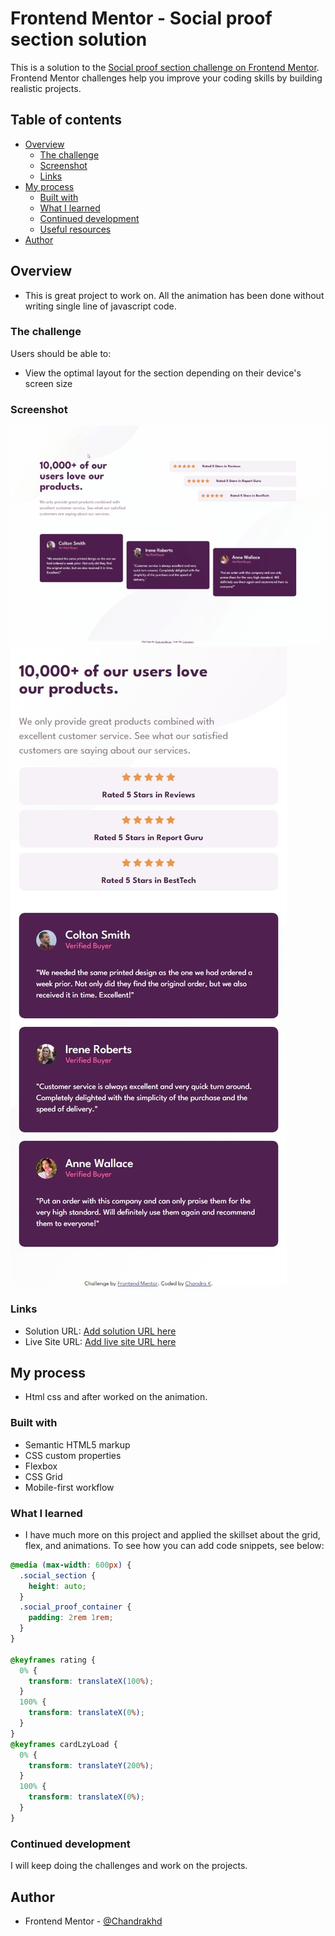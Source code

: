# Frontend Mentor - Social proof section solution

This is a solution to the [Social proof section challenge on Frontend Mentor](https://www.frontendmentor.io/challenges/social-proof-section-6e0qTv_bA). Frontend Mentor challenges help you improve your coding skills by building realistic projects.

## Table of contents

- [Overview](#overview)
  - [The challenge](#the-challenge)
  - [Screenshot](#screenshot)
  - [Links](#links)
- [My process](#my-process)
  - [Built with](#built-with)
  - [What I learned](#what-i-learned)
  - [Continued development](#continued-development)
  - [Useful resources](#useful-resources)
- [Author](#author)

## Overview

- This is great project to work on. All the animation has been done without writing single line of javascript code.

### The challenge

Users should be able to:

- View the optimal layout for the section depending on their device's screen size

### Screenshot

![](./screenshot/live.gif)
![](./screenshot/mobile_view.jpeg)

### Links

- Solution URL: [Add solution URL here](https://your-solution-url.com)
- Live Site URL: [Add live site URL here](https://your-live-site-url.com)

## My process

- Html css and after worked on the animation.

### Built with

- Semantic HTML5 markup
- CSS custom properties
- Flexbox
- CSS Grid
- Mobile-first workflow

### What I learned

- I have much more on this project and applied the skillset about the grid, flex, and animations.
  To see how you can add code snippets, see below:

```css
@media (max-width: 600px) {
  .social_section {
    height: auto;
  }
  .social_proof_container {
    padding: 2rem 1rem;
  }
}

@keyframes rating {
  0% {
    transform: translateX(100%);
  }
  100% {
    transform: translateX(0%);
  }
}
@keyframes cardLzyLoad {
  0% {
    transform: translateY(200%);
  }
  100% {
    transform: translateX(0%);
  }
}
```

### Continued development

I will keep doing the challenges and work on the projects.

## Author

- Frontend Mentor - [@Chandrakhd](https://www.frontendmentor.io/profile/Chandrakhd)
